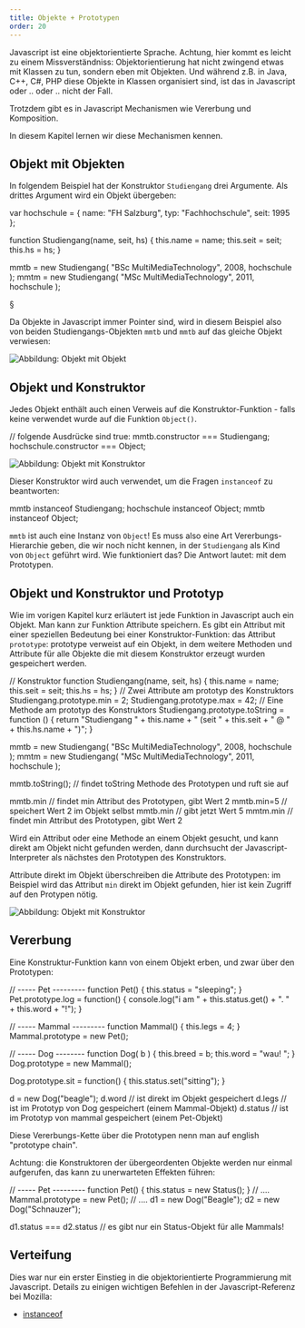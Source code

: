 ```yaml
---
title: Objekte + Prototypen
order: 20
---
```


Javascript ist eine objektorientierte Sprache. Achtung, hier kommt es leicht zu einem Missverständniss: 
Objektorientierung hat nicht zwingend etwas mit Klassen zu tun, sondern eben mit Objekten.  Und während
z.B. in Java, C++, C#, PHP diese Objekte in Klassen organisiert sind, ist das in Javascript oder .. oder .. nicht der Fall.

Trotzdem gibt es in Javascript Mechanismen wie Vererbung und Komposition.

In diesem Kapitel lernen wir diese Mechanismen kennen.

## Objekt mit Objekten

In folgendem Beispiel hat der Konstruktor `Studiengang` drei Argumente. Als
drittes Argument wird ein Objekt übergeben:

<javascript caption="Objekt mit Objekt">
  var hochschule = {
    name: "FH Salzburg",
    typ: "Fachhochschule",
    seit: 1995
  };

  function Studiengang(name, seit, hs) {
    this.name = name;
    this.seit = seit;
    this.hs = hs;
  }

  mmtb = new Studiengang( "BSc MultiMediaTechnology", 2008, hochschule );
  mmtm = new Studiengang( "MSc MultiMediaTechnology", 2011, hochschule );
</javascript>

§

Da Objekte in Javascript immer Pointer sind, wird in diesem Beispiel also von
beiden Studiengangs-Objekten `mmtb` und `mmtb` auf das gleiche Objekt 
verwiesen:

![Abbildung: Objekt mit Objekt](/images/objekt-mit-objekt.png)

## Objekt und Konstruktor

Jedes Objekt enthält auch einen Verweis auf die Konstruktor-Funktion - falls
keine verwendet wurde auf die Funktion `Object()`.

<javascript caption="Fortsetzung: Konstruktor-Funktionen">
// folgende Ausdrücke sind true:
mmtb.constructor === Studiengang;
hochschule.constructor === Object;
</javascript>

![Abbildung: Objekt mit Konstruktor](/images/objekt-mit-objekt-und-constructor.png)

Dieser Konstruktor wird auch verwendet, um die Fragen `instanceof` zu beantworten:

<javascript caption="Fortsetzung: Operator instanceof">
mmtb instanceof Studiengang;
hochschule instanceof Object;
mmtb instanceof Object;
</javascript>

`mmtb` ist auch eine Instanz von `Object`! Es muss also eine Art Vererbungs-Hierarchie
geben, die wir noch nicht kennen, in der `Studiengang` als Kind von `Object` geführt wird.
Wie funktioniert das?  Die Antwort lautet:  mit dem Prototypen.


## Objekt und Konstruktor und Prototyp

Wie im vorigen Kapitel kurz erläutert ist jede Funktion in Javascript auch ein Objekt.
Man kann zur Funktion Attribute speichern.  Es gibt ein Attribut mit einer speziellen Bedeutung
bei einer Konstruktor-Funktion: das Attribut `prototype`: prototype verweist auf ein Objekt,
in dem weitere Methoden und Attribute für alle Objekte die mit diesem Konstruktor erzeugt wurden
gespeichert werden.

<javascript caption="Methoden und Attribute definieren mit dem Prototyp">
  // Konstruktor
  function Studiengang(name, seit, hs) {
    this.name = name;
    this.seit = seit;
    this.hs = hs;
  }
  // Zwei Attribute am prototyp des Konstruktors
  Studiengang.prototype.min = 2;
  Studiengang.prototype.max = 42;
  // Eine Methode am prototyp des Konstruktors
  Studiengang.prototype.toString = function () {
    return "Studiengang " + this.name + " (seit " + this.seit + " @ " + this.hs.name + ")";
  }

  mmtb = new Studiengang( "BSc MultiMediaTechnology", 2008, hochschule );
  mmtm = new Studiengang( "MSc MultiMediaTechnology", 2011, hochschule );

  mmtb.toString();  // findet toString Methode des Prototypen und ruft sie auf

  mmtb.min    // findet min Attribut des Prototypen, gibt Wert 2 
  mmtb.min=5  // speichert Wert 2 im Objekt selbst
  mmtb.min    // gibt jetzt Wert 5
  mmtm.min    // findet min Attribut des Prototypen, gibt Wert 2 
</javascript>

Wird ein Attribut oder eine Methode an einem Objekt gesucht, und
kann direkt am Objekt nicht gefunden werden, dann durchsucht
der Javascript-Interpreter als nächstes den Prototypen des Konstruktors.

Attribute direkt im Objekt überschreiben die Attribute des Prototypen: im Beispiel
wird das Attribut `min` direkt im Objekt gefunden, hier ist kein Zugriff auf den Protypen nötig.


![Abbildung: Objekt mit Konstruktor](/images/objekt-mit-prototyp.png)

## Vererbung

Eine Konstruktur-Funktion kann von einem Objekt erben, und zwar über den Prototypen:

<javascript caption="Vererbung von Attributen">
  // ----- Pet ---------
  function Pet() {
    this.status = "sleeping";
  }
  Pet.prototype.log = function() {
    console.log("i am " + this.status.get() + ". " + this.word + "!");
  }

  // ----- Mammal ---------
  function Mammal() {
    this.legs = 4;
  }
  Mammal.prototype = new Pet();

  // ----- Dog --------
  function Dog( b ) {
    this.breed = b;
    this.word = "wau! ";
  }
  Dog.prototype = new Mammal();

  Dog.prototype.sit = function() {
    this.status.set("sitting");
  }

  d = new Dog("beagle");
  d.word    // ist direkt im Objekt gespeichert
  d.legs    // ist im Prototyp von Dog gespeichert (einem Mammal-Objekt)
  d.status  // ist im Prototyp von mammal gespeichert (einem Pet-Objekt)
</javascript>

Diese Vererbungs-Kette über die Prototypen nenn man auf english "prototype chain". 

Achtung: die Konstruktoren der übergeordenten Objekte werden nur einmal aufgerufen,
das kann zu unerwarteten Effekten führen:

<javascript caption="Vererbung von Attributen">
  // ----- Pet ---------
  function Pet() {
    this.status = new Status();
  }
  // ....
  Mammal.prototype = new Pet();
  // ....
  d1 = new Dog("Beagle");
  d2 = new Dog("Schnauzer");
  
  d1.status === d2.status // es gibt nur ein Status-Objekt für alle Mammals!
</javascript>




## Verteifung

Dies war nur ein erster Einstieg in die objektorientierte Programmierung mit Javascript.
Details zu einigen wichtigen Befehlen in der Javascript-Referenz bei Mozilla:

* [instanceof](https://developer.mozilla.org/en/JavaScript/Reference/Operators/instanceof)

